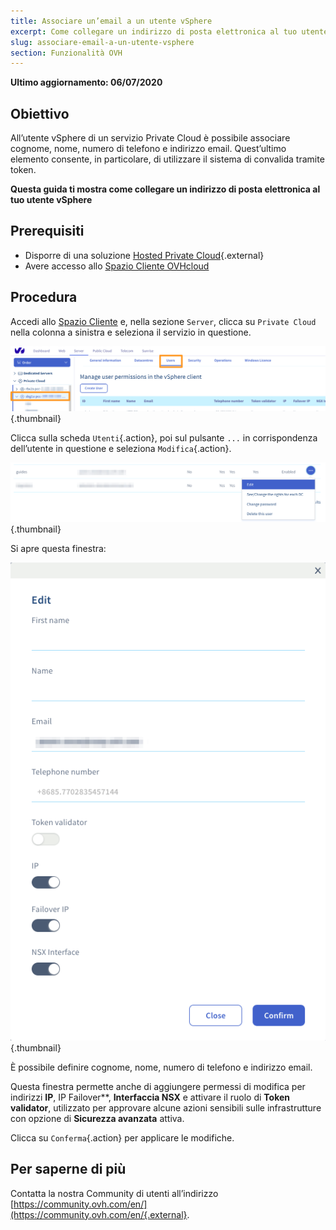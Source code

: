 ```yaml
---
title: Associare un’email a un utente vSphere
excerpt: Come collegare un indirizzo di posta elettronica al tuo utente vSphere
slug: associare-email-a-un-utente-vsphere
section: Funzionalità OVH
---
```


**Ultimo aggiornamento: 06/07/2020**

## Obiettivo

All’utente vSphere di un servizio Private Cloud è possibile associare cognome, nome, numero di telefono e indirizzo email. Quest’ultimo elemento consente, in particolare, di utilizzare il sistema di convalida tramite token.

**Questa guida ti mostra come collegare un indirizzo di posta elettronica al tuo utente vSphere**

## Prerequisiti

- Disporre di una soluzione [Hosted Private Cloud](https://www.ovhcloud.com/it/enterprise/products/hosted-private-cloud/){.external}
- Avere accesso allo [Spazio Cliente OVHcloud](https://www.ovh.com/auth/?action=gotomanager)

## Procedura

Accedi allo [Spazio Cliente](https://www.ovh.com/auth/?action=gotomanager) e, nella sezione `Server`, clicca su `Private Cloud` nella colonna a sinistra e seleziona il servizio in questione.

![Utente vSphere](images/addMailOnUser01.png){.thumbnail}

Clicca sulla scheda `Utenti`{.action}, poi sul pulsante `...` in corrispondenza dell’utente in questione e seleziona `Modifica`{.action}. 

![Utente vSphere](images/addMailOnUser02.png){.thumbnail}

Si apre questa finestra:

![Utente vSphere](images/addMailOnUser03.png){.thumbnail}

È possibile definire cognome, nome, numero di telefono e indirizzo email.

Questa finestra permette anche di aggiungere permessi di modifica per indirizzi **IP**, IP Failover**, **Interfaccia NSX** e attivare il ruolo di **Token validator**, utilizzato per approvare alcune azioni sensibili sulle infrastrutture con opzione di **Sicurezza avanzata** attiva.

Clicca su `Conferma`{.action} per applicare le modifiche.

## Per saperne di più

Contatta la nostra Community di utenti all’indirizzo [https://community.ovh.com/en/](https://community.ovh.com/en/{.external}.
